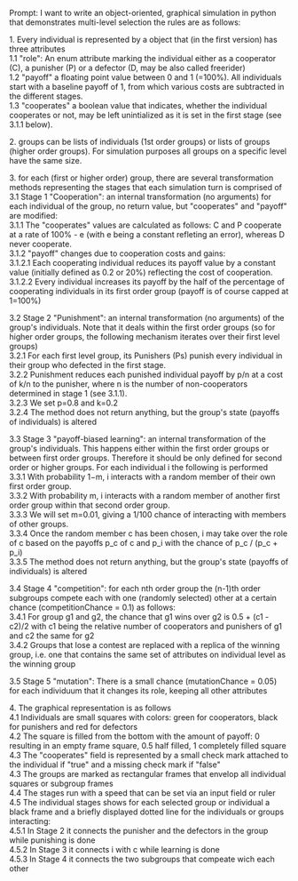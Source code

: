 Prompt:
I want to write an object-oriented, graphical simulation in python that demonstrates multi-level selection the rules are as follows:

1\. Every individual is represented by a object that (in the first version) has three attributes  
  1.1 "role": An enum attribute marking the individual either as a cooperator (C), a punisher (P)  or a defector (D, may be also called freerider)    
  1.2 "payoff" a floating point value between 0 and 1 (=100%). All individuals start with a baseline payoff of 1, from which various costs are subtracted in the different stages.    
  1.3 "cooperates" a boolean value that indicates, whether the individual cooperates or not, may be left unintialized as it is set in the first stage (see 3.1.1 below).  


2\. groups can be lists of individuals (1st order groups) or lists of groups (higher order groups). For simulation purposes all groups on a specific level have the same size.

3\. for each (first or higher order) group, there are several transformation methods representing the stages that each simulation turn is comprised of  
  3.1 Stage 1 "Cooperation": an internal transformation (no arguments) for each individual of the group, no return value, but "cooperates" and "payoff" are modified:  
    3.1.1 The "cooperates" values are calculated as follows: C and P cooperate at a rate of 100% - e (with e being a constant refleting an error), whereas D never cooperate.     
    3.1.2 "payoff" changes due to cooperation costs and gains:  
      3.1.2.1 Each cooperating individual reduces its payoff value by a constant value (initially defined as 0.2 or 20%) reflecting the cost of cooperation.    
      3.1.2.2 Every individual increases its payoff by the half of the percentage of cooperating individuals in its first order group (payoff is of course capped at 1=100%)  

  3.2 Stage 2 "Punishment": an internal transformation (no arguments) of the group's individuals. Note that it deals within the first order groups (so for higher order groups, the following mechanism iterates over their first level groups)  
    3.2.1 For each first level group, its Punishers (Ps) punish every individual in their group who defected in the first stage.  
    3.2.2 Punishment reduces each punished individual payoff by p/n at a cost of k/n to the punisher, where n is the number of non-cooperators determined in stage 1 (see 3.1.1).  
    3.2.3 We set p=0.8 and k=0.2  
    3.2.4 The method does not return anything, but the group's state (payoffs of individuals) is altered

  3.3 Stage 3 "payoff-biased learning": an internal transformation of the group's individuals. This happens either within the first order groups or between first order groups. Therefore it should be only defined for second order or higher groups. For each individual i the following is performed  
    3.3.1 With probability 1−m, i interacts with a random member of their own first order group.  
    3.3.2 With probability m, i interacts with a random member of another first order group within that second order group.  
    3.3.3 We will set m=0.01, giving a 1/100 chance of interacting with members of other groups.  
    3.3.4 Once the random member c has been chosen, i may take over the role of c based on the payoffs p_c of c and p_i with the chance of p_c / (p_c  +  p_i)  
    3.3.5 The method does not return anything, but the group's state (payoffs of individuals) is altered

  3.4 Stage 4 "competition": for each nth order group the (n-1)th order subgroups compete each with one (randomly selected) other at a certain chance (competitionChance = 0.1) as follows:  
    3.4.1 For group g1 and g2, the chance that g1 wins over g2 is 0.5 + (c1 - c2)/2 with c1 being the relative number of cooperators and punishers of g1 and c2 the same for g2  
    3.4.2 Groups that lose a contest are replaced with a replica of the winning group, i.e. one that contains the same set of attributes on individual level as the winning group  

  3.5 Stage 5 "mutation": There is a small chance (mutationChance = 0.05) for each individuum that it changes its role, keeping all other attributes

4\. The graphical representation is as follows  
  4.1 Individuals are small squares with colors: green for cooperators, black for punishers and red for defectors  
  4.2 The square is filled from the bottom with the amount of payoff: 0 resulting in an empty frame square, 0.5 half filled, 1 completely filled square  
  4.3 The "cooperates" field is represented by a small check mark attached to the individual if "true" and a missing check mark if "false"  
  4.3 The groups are marked as rectangular frames that envelop all individual squares or subgroup frames  
  4.4 The stages run with a speed that can be set via an input field or ruler  
  4.5 The individual stages shows for each selected group or individual a black frame and a briefly displayed dotted line for the individuals or groups interacting:  
    4.5.1 In Stage 2 it connects the punisher and the defectors in the group while punishing is done  
    4.5.2 In Stage 3 it connects i with c while learning is done  
    4.5.3 In Stage 4 it connects the two subgroups that compeate wich each other  